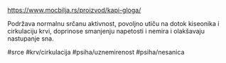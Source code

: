 https://www.mocbilja.rs/proizvod/kapi-gloga/

Podržava normalnu srčanu aktivnost, povoljno utiču na dotok kiseonika i cirkulaciju krvi, doprinose smanjenju napetosti i nemira i olakšavaju nastupanje sna.

#srce #krv/cirkulacija #psiha/uznemirenost #psiha/nesanica 